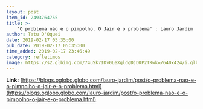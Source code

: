 ```yaml
---
layout: post
item_id: 2493764755
title: >-
    'O problema não é o pimpolho. O Jair é o problema' : Lauro Jardim
author: Tatu D'Oquei
date: 2019-02-17 05:35:00
pub_date: 2019-02-17 05:35:00
time_added: 2019-02-17 23:46:49
category: refletimos
image: https://s2.glbimg.com/74uSk7IDv0LeXgldgDjDKP2TKwk=/640x424/i.glbimg.com/og/ig/infoglobo1/f/original/2019/02/15/79318875_brazils_right-wing_presidential_candidate_for_the_social_liberal_party_psl_jair_bolson.jpg
---
```


**Link:** [https://blogs.oglobo.globo.com/lauro-jardim/post/o-problema-nao-e-o-pimpolho-o-jair-e-o-problema.html](https://blogs.oglobo.globo.com/lauro-jardim/post/o-problema-nao-e-o-pimpolho-o-jair-e-o-problema.html)


